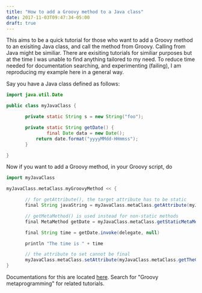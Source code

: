 ```yaml
---
title: "How to add a Groovy method to a Java class"
date: 2017-11-03T09:47:34-05:00
draft: true
---
```


This aims to be a quick tutorial for those who want to add a Groovy method to an exisiting Java class, and call the method from Groovy. Calling from Java might be similiar. There are exisiting tutorials for similiar purposes but at the time I was unable to find anything tailored to my need. To reduce time needed for documentation searching, and experimenting (failing), I am reproducing my example here in a general way.

Say you have a Java class defined as follows:
```java
import java.util.Date

public class myJavaClass {

       private static String s = new String("foo");

       private static String getDate() {
       	       final Date data = new Date();
	       return date.format("yyyyMMdd-HHmmss");
       }

}

```

Now if you want to add a Groovy method, in your Groovy script, do
```Groovy
import myJavaClass

myJavaClass.metaClass.myGroovyMethod << {

       // for getAttribute(), the target attribute has to be static
       final String javaString = myJavaClass.metaClass.getAttribute(myJavaClass, "s")

       // getMetaMethod() is used instead for non-static methods
       final MetaMethod getDate = myJavaClass.metaClass.getStaticMetaMethod("getDate", null)

       final String time = getDate.invoke(delegate, null)

       println "The time is " + time

       // the attribute to set cannot be final
       myJavaClass.metaClass.setAttribute(myJavaClass.metaClass.getTheClass(), "s", time)
}

```
Documentations for this are located [here](http://docs.groovy-lang.org/latest/html/api/groovy/lang/MetaObjectProtocol.html). Search for "Groovy metaprogramming" for related tutorials.